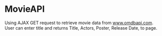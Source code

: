 # MovieAPI
Using AJAX GET request to retrieve movie data from www.omdbapi.com. User can enter title and returns Title, Actors, Poster, Release Date, to page. 
